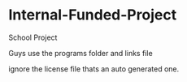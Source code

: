 # Internal-Funded-Project
School Project

Guys use the programs folder and links file

ignore the license file thats an auto generated one.

